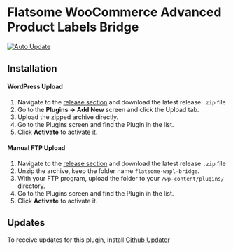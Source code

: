 # Flatsome WooCommerce Advanced Product Labels Bridge
[![Auto Update](https://img.shields.io/badge/updates-GitHub%20Updater-brightgreen.svg)](https://github.com/afragen/github-updater/wiki/General-Usage)

## Installation

#### WordPress Upload

1. Navigate to the [release section](https://github.com/JimmyAppelt/flatsome-wapl-bridge/releases) and download the latest release `.zip` file
2. Go to the **Plugins → Add New** screen and click the Upload tab.
3. Upload the zipped archive directly.
4. Go to the Plugins screen and find the Plugin in the list.
5. Click **Activate** to activate it.

#### Manual FTP Upload

1. Navigate to the [release section](https://github.com/JimmyAppelt/flatsome-wapl-bridge/releases) and download the latest release `.zip` file
2. Unzip the archive, keep the folder name `flatsome-wapl-bridge`.
3. With your FTP program, upload the folder to your `/wp-content/plugins/` directory.
4. Go to the Plugins screen and find the Plugin in the list.
5. Click **Activate** to activate it.

## Updates

To receive updates for this plugin, install <a href="https://github.com/afragen/github-updater/wiki/General-Usage" target="blank">Github Updater</a>
